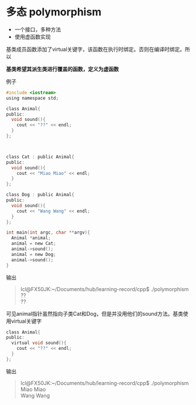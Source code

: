 # 多态 polymorphism

- 一个接口，多种方法
- 使用虚函数实现

基类成员函数添加了virtual关键字，该函数在执行时绑定。否则在编译时绑定。所以

**基类希望其派生类进行覆盖的函数，定义为虚函数**


例子
```c
#include <iostream>
using namespace std;

class Animal{
public:
  void sound(){
    cout << "??" << endl;
  }
};



class Cat : public Animal{
public:
  void sound(){
    cout << "Miao Miao" << endl;
  }
};

class Dog : public Animal{
public:
  void sound(){
    cout << "Wang Wang" << endl;
  }
};

int main(int argc, char **argv){
  Animal *animal;
  animal = new Cat;
  animal->sound();
  animal = new Dog;
  animal->sound();
}
```
输出
>lcl@FX50JK:~/Documents/hub/learning-record/cpp$ ./polymorphism  
??  
??

可见animal指针虽然指向子类Cat和Dog，但是并没用他们的sound方法。基类使用virtual关键字

```c
class Animal{
public:
  virtual void sound(){
    cout << "??" << endl;
  }
};
```
输出
>lcl@FX50JK:~/Documents/hub/learning-record/cpp$ ./polymorphism   
Miao Miao  
Wang Wang
